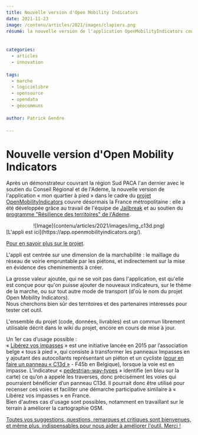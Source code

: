 ```yaml
---
title: Nouvelle version d'Open Mobility Indicators
date: 2021-11-23
image: /contenu/articles/2021/images/clapiers.png
résumé: la nouvelle version de l'application OpenMobilityIndicators couvre désormais la France métropolitaine : commun développé via l'AAP Résilience des Territoires, il est conçu pour être adaptable à d'autres données et d'autres territoires.


categories: 
  - articles
  - innovation

tags: 
  - marche
  - logicielibre
  - opensource
  - opendata
  - géocommuns

author: Patrick Gendre

---
```


# Nouvelle version d'Open Mobility Indicators 

Après un démonstrateur couvrant la région Sud PACA l'an dernier avec le soutien du Conseil Régional et de l'Ademe, 
la nouvelle version de l'application « mon quartier à pied » dans le cadre du [projet OpenMobilityIndicators](https://openmobilityindicators.org/) couvre désormais la France métropolitaine : elle a été développée grâce au travail de l'équipe de [Jailbreak](https://jailbreak.paris/fr-fr/) et au soutien du [programme "Résilience des territoires" de l'Ademe](https://wiki.resilience-territoire.ademe.fr/wiki/Mon_quartier_%C3%A0_pied).

<center> ![Image](contenu/articles/2021/images/img_c13d.png) </center>
[L'appli est ici](https://app.openmobilityindicators.org/).

[Pour en savoir plus sur le projet](https://openmobilityindicators.org/projet).

L'appli est centrée sur une dimension de la marchabilité : le maillage du réseau de voirie empruntable par les piétons, et indirectement sur la mise en évidence des cheminements à créer.

La grosse valeur ajoutée, qui ne se voit pas dans l'application, est qu'elle est conçue pour qu'on puisse ajouter de nouveaux indicateurs, sur le thème de la marche, ou sur tout autre mode de transport (d'où le nom du projet Open Mobility Indicators).   
Nous cherchons bien sûr des territoires et des partenaires intéressés pour tester cet outil.

L'ensemble du projet (code, données, livrables) est un commun librement utilisable décrit dans le wiki du projet, encore en cours de mise à jour.

 Un 1er cas d’usage possible :    
« [Libérez vos impasses](https://www.tousapied.be/nos-projets/liberez-vos-impasses/) » est une initiative lancée en 2015 par l’association belge « tous à pied », qui consiste à transformer les panneaux Impasses en y ajoutant des autocollants représentant un piéton et un cycliste ([pour en faire un panneau « C13d »](https://fr.wikipedia.org/wiki/Panneau_d%27indication_d%27une_impasse_en_France) - F45b en Belgique), lorsque la voie est en impasse. L’indicateur « [pedestrian-way-types](https://gitlab.com/open-mobility-indicators/indicators/pedestrian-way-types/-/blob/main/README.md) » identifie (en bleu sur la carte) ce qu’on a appelé les traverses, donc précisément les voies qui pourraient bénéficier d’un panneau C13d. Il pourrait donc être utilisé pour recenser ces voies et faciliter une démarche participative similaire à « Libérez vos impasses » en France.    
Bien d'autres cas d'usage sont possibles, notamment en travaillant sur le terrain à améliorer la cartographie OSM.

[Toutes vos suggestions, questions, remarques et critiques sont bienvenues, et même plus, indispensables pour nous aider à améliorer l'outil. Merci !](https://forum.fabmob.io/t/open-mobility-indicators/220)
